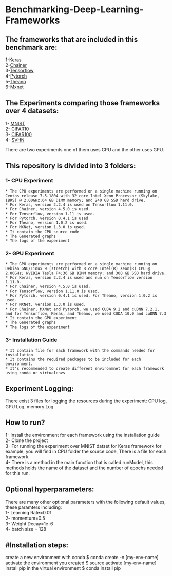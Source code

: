 # Benchmarking-Deep-Learning-Frameworks
## The frameworks that are included in this benchmark are:
  1-[Keras](https://keras.io/) <br /> 
  2-[Chainer](https://docs.chainer.org/en/stable/glance.html) <br /> 
  3-[Tensorflow](https://www.tensorflow.org/) <br /> 
  4-[Pytorch](https://pytorch.org/) <br />
  5-[Theano](http://deeplearning.net/software/theano/)  <br />
  6-[Mxnet](https://mxnet.apache.org/) <br />

## The Experiments comparing those frameworks over 4 datasets:
  1- [MNIST](http://yann.lecun.com/exdb/mnist/) <br />
  2- [CIFAR10](https://www.cs.toronto.edu/~kriz/cifar.html) <br />
  3- [CIFAR100](https://www.cs.toronto.edu/~kriz/cifar.html) <br />
  4- [SVHN](http://ufldl.stanford.edu/housenumbers/) <br />

There are two experiments one of them uses CPU and the other uses GPU.

## This repository is divided into 3 folders:
 ### 1- CPU Experiment <br />
    * The CPU experiments are performed on a single machine running on Centos release 7.5.1804 with 32 core Intel Xeon Processor (Skylake,  IBRS) @ 2.00GHz;64 GB DIMM memory; and 240 GB SSD hard drive.
    * For Keras, version 2.2.4 is used on Tensorflow 1.11.0. 
    * For Chainer, version 4.5.0 is used. 
    * For Tensorflow, version 1.11 is used. 
    * For Pytorch, version 0.4.1 is used
    * For Theano, version 1.0.2 is used. 
    * For MXNet, version 1.3.0 is used.
    * It contain the CPU source code 
    * The Generated graphs 
    * The logs of the experiment 
       
 ### 2- GPU Experiment <br />
    * The GPU experiments are performed on a single machine running on Debian GNU/Linux 9 (stretch) with 8 core Intel(R) Xeon(R) CPU @ 2.00GHz; NVIDIA Tesla P4;36 GB DIMM memory; and 300 GB SSD hard drive.
    * For Keras, version 2.2.4 is used and run on Tensorflow version 1.11.0. 
    * For Chainer, version 4.5.0 is used. 
    * For Tensorflow, version 1.11.0 is used. 
    * For Pytorch, version 0.4.1 is used, For Theano, version 1.0.2 is used. 
    * For MXNet, version 1.3.0 is used.
    * For Chainer, MXNet and Pytorch, we used CUDA 9.2 and cuDNN 7.2.1, and for Tensorflow, Keras, and Theano, we used CUDA 10.0 and cuDNN 7.3
    * It contain the GPU experiment 
    * The Generated graphs 
    * The logs of the experiment 
    
 ### 3- Installation Guide <br />
    * It contain file for each framework with the commands needed for installation 
    * It contains the required packages to be included for each environment.
    * It's recommended to create different environmnet for each framework using conda or virtualenvs

  
 ## Experiment Logging:
  There exist 3 files for logging the resources during the experiment: CPU log, GPU Log, memory Log.<br />
  
## How to run? 
 1- Install the environment for each framework using the installation  guide <br />
 2- Clone the project <br />
 3- For running the experiment over MNIST datset for Keras framework for example, you will find in CPU folder the source code, There is a file for each framework. <br />
 4- There is a method in the main function that is called runModel, this methods holds the name of the dataset and the number of       epochs needed for this run.

## Optional hyperparameters:<br />
There are  many other optional parameters with the following default values, these paramters including: <br />
     1- Learning Rate=0.01 <br />
     2- momentum=0.5 <br />
     3- Weight Decay=1e-6 <br />
     4- batch size = 128 <br />
     
 ## #Installation steps:
 create a new environment with conda
  $ conda create -n [my-env-name]
 activate the environment you created
  $ source activate [my-env-name]
 install pip in the virtual environment
  $ conda install pip
  
  
